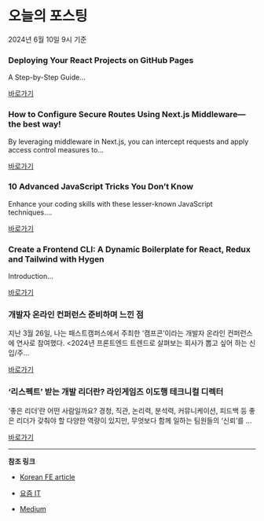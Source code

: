 # 오늘의 포스팅 
2024년 6월 10일 9시 기준 

### Deploying Your React Projects on GitHub Pages 

 A Step-by-Step Guide... 

 [바로가기](https://medium.com/m/signin?actionUrl=https%3A%2F%2Fmedium.com%2F_%2Fbookmark%2Fp%2F0320aed2c99f&operation=register&redirect=https%3A%2F%2Fmedium.com%2F%40khajjayamteja%2Fdeploying-your-react-projects-on-github-pages-0320aed2c99f&source=---------0-84----------reactjs------bookmark_preview----a24a00b7_efbb_47c9_a816_c8538a6bf266-------) 

### How to Configure Secure Routes Using Next.js Middleware— the best way! 

 By leveraging middleware in Next.js, you can intercept requests and apply access control measures to... 

 [바로가기](https://medium.com/m/signin?actionUrl=https%3A%2F%2Fmedium.com%2F_%2Fbookmark%2Fp%2F320fe1f7236d&operation=register&redirect=https%3A%2F%2Ftrillionclues.medium.com%2Fhow-to-configure-secure-routes-using-next-js-middleware-the-best-way-320fe1f7236d&source=---------0-84----------nextjs------bookmark_preview----b5486c11_d70a_4df9_82aa_d55156f1cb20-------) 

### 10 Advanced JavaScript Tricks You Don’t Know 

 Enhance your coding skills with these lesser-known JavaScript techniques.... 

 [바로가기](https://medium.com/m/signin?actionUrl=https%3A%2F%2Fmedium.com%2F_%2Fbookmark%2Fp%2Ff1929e40703d&operation=register&redirect=https%3A%2F%2Fmedium.com%2F%40bjprajapati381%2F10-advanced-javascript-tricks-you-dont-know-f1929e40703d&source=---------0-84----------front_end_development------bookmark_preview----4b721307_ed8e_4171_bc23_d595c91e7f96-------) 

### Create a Frontend CLI: A Dynamic Boilerplate for React, Redux and Tailwind with Hygen 

 Introduction... 

 [바로가기](https://medium.com/m/signin?actionUrl=https%3A%2F%2Fmedium.com%2F_%2Fbookmark%2Fp%2Fb8a77890a433&operation=register&redirect=https%3A%2F%2Fmedium.com%2F%40mahmonir.bakhtiyari%2Fcreate-a-frontend-cli-a-dynamic-boilerplate-for-react-redux-and-tailwind-with-hygen-b8a77890a433&source=---------0-84----------react------bookmark_preview----485160bd_4c47_4ba7_877f_ff0e25045887-------) 

### 개발자 온라인 컨퍼런스 준비하며 느낀 점 

 지난 3월 26일, 나는 패스트캠퍼스에서 주최한 ‘캠프콘’이라는 개발자 온라인 컨퍼런스에 연사로 참여했다. <2024년 프론트엔드 트렌드로 살펴보는 회사가 뽑고 싶어 하는 신입/주... 

 [바로가기](https://yozm.wishket.com/magazine/detail/2621/) 

### ‘리스펙트’ 받는 개발 리더란? 라인게임즈 이도행 테크니컬 디렉터 

 ‘좋은 리더’란 어떤 사람일까요? 경청, 직관, 논리력, 분석력, 커뮤니케이션, 피드백 등 좋은 리더가 갖춰야 할 다양한 역량이 있지만, 무엇보다 함께 일하는 팀원들의 ‘신뢰’를 ... 

 [바로가기](https://yozm.wishket.com/magazine/detail/2620/) 

---

**참조 링크**

- [Korean FE article](https://kofearticle.substack.com) 

- [요즘 IT](https://yozm.wishket.com/magazine) 

- [Medium](https://medium.com) 

